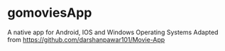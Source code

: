 # gomoviesApp
A native app for Android, IOS and Windows Operating Systems
Adapted from https://github.com/darshanpawar101/Movie-App
